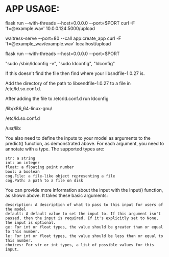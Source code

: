 # APP USAGE:

flask run --with-threads --host=0.0.0.0 --port=$PORT
curl -F 'f=@example.wav' 10.0.0.124:5000/upload


waitress-serve --port=80 --call app:create_app
curl -F 'f=@example_wav/example.wav' localhost/upload


flask run --with-threads --host=0.0.0.0 --port=$PORT

<!-- try this if it doesnt work -->


<!-- wget -c https://ftp.gnu.org/gnu/glibc/glibc-2.34.tar.gz
tar -zxvf glibc-2.34.tar.gz
cd glibc-2.34
./configure --prefix=/opt/glibc
make
make install -->


<!-- setup with this too if needed -->
<!-- https://github.com/libsndfile/libsndfile -->

"sudo /sbin/ldconfig -v", "sudo ldconfig", "ldconfig"

If this doesn't find the file then find where your libsndfile-1.0.27 is.

Add the directory of the path to libsendfile-1.0.27 to a file in /etc/ld.so.conf.d.

After adding the file to /etc/ld.conf.d run ldconfig


/lib/x86_64-linux-gnu/


/etc/ld.so.conf.d


/usr/lib:





You also need to define the inputs to your model as arguments to the predict() function, as demonstrated above. For each argument, you need to annotate with a type. The supported types are:

    str: a string
    int: an integer
    float: a floating point number
    bool: a boolean
    cog.File: a file-like object representing a file
    cog.Path: a path to a file on disk

You can provide more information about the input with the Input() function, as shown above. It takes these basic arguments:

    description: A description of what to pass to this input for users of the model
    default: A default value to set the input to. If this argument isn't passed, then the input is required. If it's explicitly set to None, the input is optional.
    ge: For int or float types, the value should be greater than or equal to this number.
    le: For int or float types, the value should be less than or equal to this number.
    choices: For str or int types, a list of possible values for this input.
